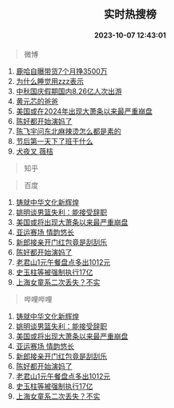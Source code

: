 <div align="center"><h2>实时热搜榜</h2><h4>2023-10-07 12:43:01</h4></div>

> 微博  

1. [鹿哈自曝带货7个月挣3500万](https://s.weibo.com/weibo?q=%23%E9%B9%BF%E5%93%88%E8%87%AA%E6%9B%9D%E5%B8%A6%E8%B4%A77%E4%B8%AA%E6%9C%88%E6%8C%A33500%E4%B8%87%23&t=31&band_rank=1&Refer=top)<br />
2. [为什么睡觉用zzz表示](https://s.weibo.com/weibo?q=%E4%B8%BA%E4%BB%80%E4%B9%88%E7%9D%A1%E8%A7%89%E7%94%A8zzz%E8%A1%A8%E7%A4%BA&t=31&band_rank=2&Refer=top)<br />
3. [中秋国庆假期国内8.26亿人次出游](https://s.weibo.com/weibo?q=%23%E4%B8%AD%E7%A7%8B%E5%9B%BD%E5%BA%86%E5%81%87%E6%9C%9F%E5%9B%BD%E5%86%858.26%E4%BA%BF%E4%BA%BA%E6%AC%A1%E5%87%BA%E6%B8%B8%23&t=31&band_rank=3&Refer=top)<br />
4. [黄元芯的爸爸](https://s.weibo.com/weibo?q=%E9%BB%84%E5%85%83%E8%8A%AF%E7%9A%84%E7%88%B8%E7%88%B8&t=31&band_rank=4&Refer=top)<br />
5. [美国或在2024年出现大萧条以来最严重崩盘](https://s.weibo.com/weibo?q=%23%E7%BE%8E%E5%9B%BD%E6%88%96%E5%9C%A82024%E5%B9%B4%E5%87%BA%E7%8E%B0%E5%A4%A7%E8%90%A7%E6%9D%A1%E4%BB%A5%E6%9D%A5%E6%9C%80%E4%B8%A5%E9%87%8D%E5%B4%A9%E7%9B%98%23&t=31&band_rank=5&Refer=top)<br />
6. [陈好都开始演妈了](https://s.weibo.com/weibo?q=%23%E9%99%88%E5%A5%BD%E9%83%BD%E5%BC%80%E5%A7%8B%E6%BC%94%E5%A6%88%E4%BA%86%23&t=31&band_rank=6&Refer=top)<br />
7. [陈飞宇问东北麻辣烫怎么都是素的](https://s.weibo.com/weibo?q=%23%E9%99%88%E9%A3%9E%E5%AE%87%E9%97%AE%E4%B8%9C%E5%8C%97%E9%BA%BB%E8%BE%A3%E7%83%AB%E6%80%8E%E4%B9%88%E9%83%BD%E6%98%AF%E7%B4%A0%E7%9A%84%23&t=31&band_rank=7&Refer=top)<br />
8. [节后第一天下了班干什么](https://s.weibo.com/weibo?q=%23%E8%8A%82%E5%90%8E%E7%AC%AC%E4%B8%80%E5%A4%A9%E4%B8%8B%E4%BA%86%E7%8F%AD%E5%B9%B2%E4%BB%80%E4%B9%88%23&t=31&band_rank=8&Refer=top)<br />
9. [犬夜叉 薇桔](https://s.weibo.com/weibo?q=%E7%8A%AC%E5%A4%9C%E5%8F%89%20%E8%96%87%E6%A1%94&t=31&band_rank=9&Refer=top)<br />

> 知乎  


> 百度  

1. [铸就中华文化新辉煌](https://www.baidu.com/s?wd=%E9%93%B8%E5%B0%B1%E4%B8%AD%E5%8D%8E%E6%96%87%E5%8C%96%E6%96%B0%E8%BE%89%E7%85%8C&sa=fyb_news&rsv_dl=fyb_news)<br />
2. [姚明谈男篮失利：能接受辞职 ​​​](https://www.baidu.com/s?wd=%E5%A7%9A%E6%98%8E%E8%B0%88%E7%94%B7%E7%AF%AE%E5%A4%B1%E5%88%A9%EF%BC%9A%E8%83%BD%E6%8E%A5%E5%8F%97%E8%BE%9E%E8%81%8C+%E2%80%8B%E2%80%8B%E2%80%8B&sa=fyb_news&rsv_dl=fyb_news)<br />
3. [美国或将出现大萧条以来最严重崩盘](https://www.baidu.com/s?wd=%E7%BE%8E%E5%9B%BD%E6%88%96%E5%B0%86%E5%87%BA%E7%8E%B0%E5%A4%A7%E8%90%A7%E6%9D%A1%E4%BB%A5%E6%9D%A5%E6%9C%80%E4%B8%A5%E9%87%8D%E5%B4%A9%E7%9B%98&sa=fyb_news&rsv_dl=fyb_news)<br />
4. [亚运赛场 情韵悠长](https://www.baidu.com/s?wd=%E4%BA%9A%E8%BF%90%E8%B5%9B%E5%9C%BA+%E6%83%85%E9%9F%B5%E6%82%A0%E9%95%BF&sa=fyb_news&rsv_dl=fyb_news)<br />
5. [新郎接亲开门红包竟是刮刮乐](https://www.baidu.com/s?wd=%E6%96%B0%E9%83%8E%E6%8E%A5%E4%BA%B2%E5%BC%80%E9%97%A8%E7%BA%A2%E5%8C%85%E7%AB%9F%E6%98%AF%E5%88%AE%E5%88%AE%E4%B9%90&sa=fyb_news&rsv_dl=fyb_news)<br />
6. [陈好都开始演妈了](https://www.baidu.com/s?wd=%E9%99%88%E5%A5%BD%E9%83%BD%E5%BC%80%E5%A7%8B%E6%BC%94%E5%A6%88%E4%BA%86&sa=fyb_news&rsv_dl=fyb_news)<br />
7. [老君山1元午餐盘点多出1012元](https://www.baidu.com/s?wd=%E8%80%81%E5%90%9B%E5%B1%B11%E5%85%83%E5%8D%88%E9%A4%90%E7%9B%98%E7%82%B9%E5%A4%9A%E5%87%BA1012%E5%85%83&sa=fyb_news&rsv_dl=fyb_news)<br />
8. [史玉柱等被强制执行17亿](https://www.baidu.com/s?wd=%E5%8F%B2%E7%8E%89%E6%9F%B1%E7%AD%89%E8%A2%AB%E5%BC%BA%E5%88%B6%E6%89%A7%E8%A1%8C17%E4%BA%BF&sa=fyb_news&rsv_dl=fyb_news)<br />
9. [上海女童系二次丢失？不实](https://www.baidu.com/s?wd=%E4%B8%8A%E6%B5%B7%E5%A5%B3%E7%AB%A5%E7%B3%BB%E4%BA%8C%E6%AC%A1%E4%B8%A2%E5%A4%B1%EF%BC%9F%E4%B8%8D%E5%AE%9E&sa=fyb_news&rsv_dl=fyb_news)<br />

> 哔哩哔哩  

1. [铸就中华文化新辉煌](https://www.baidu.com/s?wd=%E9%93%B8%E5%B0%B1%E4%B8%AD%E5%8D%8E%E6%96%87%E5%8C%96%E6%96%B0%E8%BE%89%E7%85%8C&sa=fyb_news&rsv_dl=fyb_news)<br />
2. [姚明谈男篮失利：能接受辞职 ​​​](https://www.baidu.com/s?wd=%E5%A7%9A%E6%98%8E%E8%B0%88%E7%94%B7%E7%AF%AE%E5%A4%B1%E5%88%A9%EF%BC%9A%E8%83%BD%E6%8E%A5%E5%8F%97%E8%BE%9E%E8%81%8C+%E2%80%8B%E2%80%8B%E2%80%8B&sa=fyb_news&rsv_dl=fyb_news)<br />
3. [美国或将出现大萧条以来最严重崩盘](https://www.baidu.com/s?wd=%E7%BE%8E%E5%9B%BD%E6%88%96%E5%B0%86%E5%87%BA%E7%8E%B0%E5%A4%A7%E8%90%A7%E6%9D%A1%E4%BB%A5%E6%9D%A5%E6%9C%80%E4%B8%A5%E9%87%8D%E5%B4%A9%E7%9B%98&sa=fyb_news&rsv_dl=fyb_news)<br />
4. [亚运赛场 情韵悠长](https://www.baidu.com/s?wd=%E4%BA%9A%E8%BF%90%E8%B5%9B%E5%9C%BA+%E6%83%85%E9%9F%B5%E6%82%A0%E9%95%BF&sa=fyb_news&rsv_dl=fyb_news)<br />
5. [新郎接亲开门红包竟是刮刮乐](https://www.baidu.com/s?wd=%E6%96%B0%E9%83%8E%E6%8E%A5%E4%BA%B2%E5%BC%80%E9%97%A8%E7%BA%A2%E5%8C%85%E7%AB%9F%E6%98%AF%E5%88%AE%E5%88%AE%E4%B9%90&sa=fyb_news&rsv_dl=fyb_news)<br />
6. [陈好都开始演妈了](https://www.baidu.com/s?wd=%E9%99%88%E5%A5%BD%E9%83%BD%E5%BC%80%E5%A7%8B%E6%BC%94%E5%A6%88%E4%BA%86&sa=fyb_news&rsv_dl=fyb_news)<br />
7. [老君山1元午餐盘点多出1012元](https://www.baidu.com/s?wd=%E8%80%81%E5%90%9B%E5%B1%B11%E5%85%83%E5%8D%88%E9%A4%90%E7%9B%98%E7%82%B9%E5%A4%9A%E5%87%BA1012%E5%85%83&sa=fyb_news&rsv_dl=fyb_news)<br />
8. [史玉柱等被强制执行17亿](https://www.baidu.com/s?wd=%E5%8F%B2%E7%8E%89%E6%9F%B1%E7%AD%89%E8%A2%AB%E5%BC%BA%E5%88%B6%E6%89%A7%E8%A1%8C17%E4%BA%BF&sa=fyb_news&rsv_dl=fyb_news)<br />
9. [上海女童系二次丢失？不实](https://www.baidu.com/s?wd=%E4%B8%8A%E6%B5%B7%E5%A5%B3%E7%AB%A5%E7%B3%BB%E4%BA%8C%E6%AC%A1%E4%B8%A2%E5%A4%B1%EF%BC%9F%E4%B8%8D%E5%AE%9E&sa=fyb_news&rsv_dl=fyb_news)<br />
